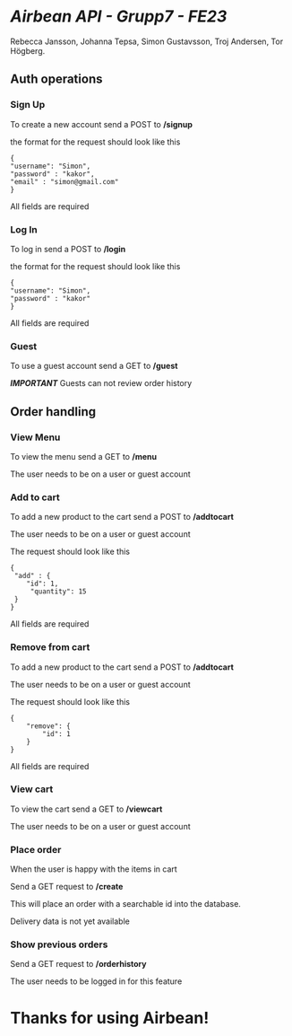 # _Airbean API - Grupp7 - FE23_

Rebecca Jansson, Johanna Tepsa, Simon Gustavsson, Troj Andersen, Tor Högberg.

## Auth operations

### Sign Up

To create a new account send a POST to **/signup**

the format for the request should look like this

```
{
"username": "Simon",
"password" : "kakor",
"email" : "simon@gmail.com"
}
```

All fields are required

### Log In

To log in send a POST to **/login**

the format for the request should look like this

```
{
"username": "Simon",
"password" : "kakor"
}
```

All fields are required

### Guest

To use a guest account send a GET to **/guest**

**_IMPORTANT_** Guests can not review order history

## Order handling

### View Menu

To view the menu send a GET to **/menu**

The user needs to be on a user or guest account

### Add to cart

To add a new product to the cart send a POST to **/addtocart**

The user needs to be on a user or guest account

The request should look like this

```
{
 "add" : {
	"id": 1,
	 "quantity": 15
 }
}
```

All fields are required

### Remove from cart

To add a new product to the cart send a POST to **/addtocart**

The user needs to be on a user or guest account

The request should look like this

```
{
    "remove": {
        "id": 1
    }
}
```

All fields are required

### View cart

To view the cart send a GET to **/viewcart**

The user needs to be on a user or guest account

### Place order

When the user is happy with the items in cart

Send a GET request to **/create**

This will place an order with a searchable id into the database.

Delivery data is not yet available

### Show previous orders

Send a GET request to **/orderhistory**

The user needs to be logged in for this feature

# **Thanks for using Airbean!**
